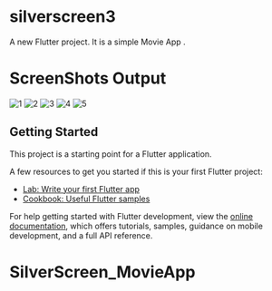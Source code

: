 # silverscreen3

A new Flutter project. It is a simple Movie App .
# ScreenShots Output
![1](https://user-images.githubusercontent.com/121930123/211273698-930e500a-8c6b-474c-a185-f86fd4ce055c.jpg)
![2](https://user-images.githubusercontent.com/121930123/211273744-b87b11ec-a4a7-4290-a5f1-32e776876695.jpg)
![3](https://user-images.githubusercontent.com/121930123/211273767-f4c1394b-97d5-47ff-81c8-3da2d73c1a52.jpg)
![4](https://user-images.githubusercontent.com/121930123/211273813-467eec17-1d45-4898-9a33-63cdeb9a94c2.jpg)
![5](https://user-images.githubusercontent.com/121930123/211273837-bd5e77c7-b0ab-4457-9a84-f0ba3499f285.jpg)

## Getting Started

This project is a starting point for a Flutter application.

A few resources to get you started if this is your first Flutter project:

- [Lab: Write your first Flutter app](https://docs.flutter.dev/get-started/codelab)
- [Cookbook: Useful Flutter samples](https://docs.flutter.dev/cookbook)

For help getting started with Flutter development, view the
[online documentation](https://docs.flutter.dev/), which offers tutorials,
samples, guidance on mobile development, and a full API reference.
# SilverScreen_MovieApp
